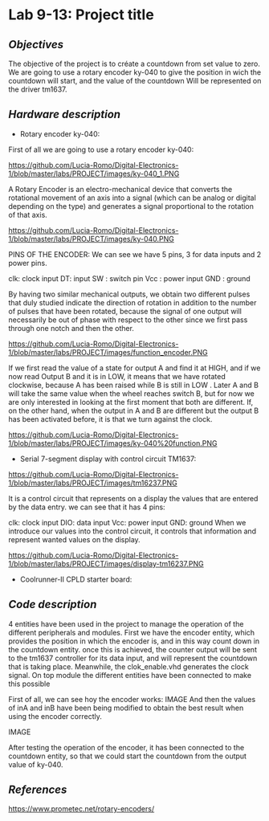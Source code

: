 # **Lab 9-13: Project title**

## *Objectives*

The objective of the project is to créate a countdown from set value to zero. We are going to use a rotary encoder ky-040 to give the position in wich the countdown will start, and the value of the countdown Will be represented on the driver tm1637.

## *Hardware description*

-	Rotary encoder ky-040:

First of all we are going to use a rotary encoder ky-040:

https://github.com/Lucia-Romo/Digital-Electronics-1/blob/master/labs/PROJECT/images/ky-040_1.PNG

A Rotary Encoder is an electro-mechanical device that converts the rotational movement of an axis into a signal (which can be analog or digital depending on the type) and generates a signal proportional to the rotation of that axis.

https://github.com/Lucia-Romo/Digital-Electronics-1/blob/master/labs/PROJECT/images/ky-040.PNG

PINS OF THE ENCODER: 
We can see we have 5 pins, 3 for data inputs and 2 power pins.

clk: clock input
DT: input
SW : switch pin
Vcc : power input
GND : ground

By having two similar mechanical outputs, we obtain two different pulses that duly studied indicate the direction of rotation in addition to the number of pulses that have been rotated, because the signal of one output will necessarily be out of phase with respect to the other since we first pass through one notch and then the other.

https://github.com/Lucia-Romo/Digital-Electronics-1/blob/master/labs/PROJECT/images/function_encoder.PNG

If we first read the value of a state for output A and find it at HIGH, and if we now read Output B and it is in LOW, it means that we have rotated clockwise, because A has been raised while B is still in LOW . Later A and B will take the same value when the wheel reaches switch B, but for now we are only interested in looking at the first moment that both are different. If, on the other hand, when the output in A and B are different but the output B has been activated before, it is that we turn against the clock.

https://github.com/Lucia-Romo/Digital-Electronics-1/blob/master/labs/PROJECT/images/ky-040%20function.PNG


-	Serial 7-segment display with control circuit TM1637:

https://github.com/Lucia-Romo/Digital-Electronics-1/blob/master/labs/PROJECT/images/tm16237.PNG

It is a control circuit that represents on a display the values that are entered by the data entry.
we can see that it has 4 pins:

clk: clock input
DIO: data input
Vcc: power input
GND: ground
When we introduce our values into the control circuit, it controls that information and represent wanted values on the display.

https://github.com/Lucia-Romo/Digital-Electronics-1/blob/master/labs/PROJECT/images/display-tm16237.PNG

-	Coolrunner-II CPLD starter board:

## *Code description*

4 entities have been used in the project to manage the operation of the different peripherals and modules. First we have the encoder entity, which provides the position in which the encoder is, and in this way count down in the countdown entity. once this is achieved, the counter output will be sent to the tm1637 controller for its data input, and will represent the countdown that is taking place.
Meanwhile, the clok_enable.vhd generates the clock signal.
On top module the different entities have been connected to make this possible

First of all, we can see hoy the encoder works:
IMAGE
And then the values of inA and inB have been being modified to obtain the best result when using the encoder correctly.

IMAGE

After testing the operation of the encoder, it has been connected to the countdown entity, so that we could start the countdown from the output value of ky-040.



## *References*

https://www.prometec.net/rotary-encoders/
